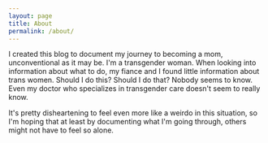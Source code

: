 ```yaml
---
layout: page
title: About
permalink: /about/
---
```


I created this blog to document my journey to becoming a mom, unconventional as it may be. I'm a transgender woman. When looking into information about what to do, my fiance and I found little information about trans women. Should I do this? Should I do that? Nobody seems to know. Even my doctor who specializes in transgender care doesn't seem to really know.

It's pretty disheartening to feel even more like a weirdo in this situation, so I'm hoping that at least by documenting what I'm going through, others might not have to feel so alone.
